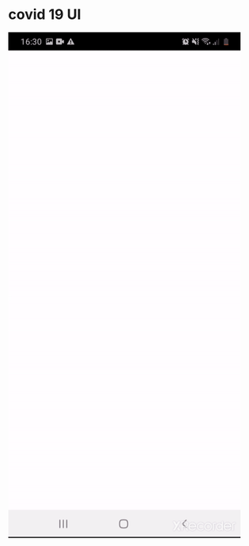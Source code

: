 # covid 19 UI

![Covid 19 UI](https://github.com/gomideDev/projects_media/blob/master/ezgif.com-gif-maker%20(2).gif)

